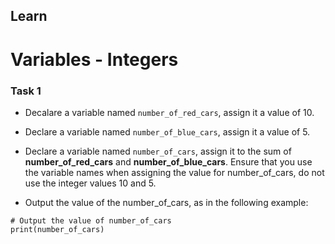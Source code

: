 ## Learn
# Variables - Integers

### Task 1

* Decalare a variable named `number_of_red_cars`, assign it a value of 10. 

* Declare a variable named `number_of_blue_cars`, assign it a value of 5.

* Declare a variable named `number_of_cars`, assign it to the sum of **number_of_red_cars** and **number_of_blue_cars**.  Ensure that you use the variable names when assigning the value for number_of_cars, do not use the integer values 10 and 5.

* Output the value of the number_of_cars, as in the following example:

```
# Output the value of number_of_cars
print(number_of_cars)
```